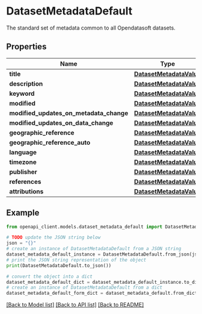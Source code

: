 # DatasetMetadataDefault

The standard set of metadata common to all Opendatasoft datasets.

## Properties

Name | Type | Description | Notes
------------ | ------------- | ------------- | -------------
**title** | [**DatasetMetadataValue**](DatasetMetadataValue.md) |  | 
**description** | [**DatasetMetadataValue**](DatasetMetadataValue.md) |  | [optional] 
**keyword** | [**DatasetMetadataValue**](DatasetMetadataValue.md) |  | [optional] 
**modified** | [**DatasetMetadataValue**](DatasetMetadataValue.md) |  | 
**modified_updates_on_metadata_change** | [**DatasetMetadataValue**](DatasetMetadataValue.md) |  | [optional] 
**modified_updates_on_data_change** | [**DatasetMetadataValue**](DatasetMetadataValue.md) |  | [optional] 
**geographic_reference** | [**DatasetMetadataValue**](DatasetMetadataValue.md) |  | [optional] 
**geographic_reference_auto** | [**DatasetMetadataValue**](DatasetMetadataValue.md) |  | [optional] 
**language** | [**DatasetMetadataValue**](DatasetMetadataValue.md) |  | 
**timezone** | [**DatasetMetadataValue**](DatasetMetadataValue.md) |  | [optional] 
**publisher** | [**DatasetMetadataValue**](DatasetMetadataValue.md) |  | [optional] 
**references** | [**DatasetMetadataValue**](DatasetMetadataValue.md) |  | [optional] 
**attributions** | [**DatasetMetadataValue**](DatasetMetadataValue.md) |  | [optional] 

## Example

```python
from openapi_client.models.dataset_metadata_default import DatasetMetadataDefault

# TODO update the JSON string below
json = "{}"
# create an instance of DatasetMetadataDefault from a JSON string
dataset_metadata_default_instance = DatasetMetadataDefault.from_json(json)
# print the JSON string representation of the object
print(DatasetMetadataDefault.to_json())

# convert the object into a dict
dataset_metadata_default_dict = dataset_metadata_default_instance.to_dict()
# create an instance of DatasetMetadataDefault from a dict
dataset_metadata_default_form_dict = dataset_metadata_default.from_dict(dataset_metadata_default_dict)
```
[[Back to Model list]](../README.md#documentation-for-models) [[Back to API list]](../README.md#documentation-for-api-endpoints) [[Back to README]](../README.md)


